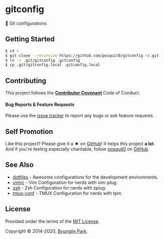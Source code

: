 # gitconfig
📝 Git configurations


## Getting Started

```sh
$ cd ~
$ git clone --recursive https://github.com/posquit0/gitconfig ~/.git
$ ln -s .git/gitconfig .gitconfig
$ cp .git/gitconfig.local .gitconfig.local
```


## Contributing

This project follows the [**Contributor Covenant**](http://contributor-covenant.org/version/1/4/) Code of Conduct.

#### Bug Reports & Feature Requests

Please use the [issue tracker](https://github.com/posquit0/gitconfig/issues) to report any bugs or ask feature requests.


## Self Promotion

Like this project? Please give it a ★  on [GitHub](https://github.com/posquit0/gitconfig)! It helps this project **a lot**.
And if you're feeling especially charitable, follow [posquit0](https://posquit0.com) on [GitHub](https://github.com/posquit0).


## See Also

- [dotfiles](https://github.com/posquit0/dotfiles) - Awesome configurations for the development environments.
- [vimrc](https://github.com/posquit0/vimrc) - Vim Configuration for nerds with vim-plug.
- [zsh](https://github.com/posquit0/zshrc) - Zsh Configuration for nerds with zplug.
- [tmux-conf](https://github.com/posquit0/tmux-conf) - TMUX Configuration for nerds with tpm.


## License

Provided under the terms of the [MIT License](https://github.com/posquit0/gitconfig/blob/main/LICENSE).

Copyright © 2014-2020, [Byungjin Park](https://www.posquit0.com).
